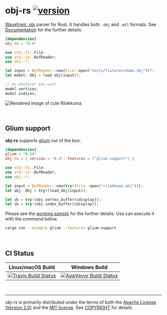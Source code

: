 obj-rs [![version]][crates.io]
========
[Wavefront .obj] parser for Rust. It handles both `.obj` and `.mtl` formats.
See [Documentation] for the further details.

```toml
[dependencies]
obj-rs = "0.4"
```
```rust
use std::fs::File;
use std::io::BufReader;
use obj::*;

let input = BufReader::new(File::open("tests/fixtures/dome.obj"))?;
let mobel: Obj = load_obj(input)?;

// Do whatever you want
model.vertices;
model.indices;
```

![Rendered image of cute Rilakkuma](https://simnalamburt.github.io/obj-rs/screenshot.png)

<br>

Glium support
--------
**obj-rs** supports [glium] out of the box.

```toml
[dependencies]
glium = "0.14"
obj-rs = { version = "0.4", features = ["glium-support"] }
```
```rust
use std::fs::File;
use std::io::BufReader;
use obj::*;

let input = BufReader::new(try!(File::open("rilakkuma.obj")));
let obj: Obj = try!(load_obj(input));

let vb = try!(obj.vertex_buffer(&display));
let ib = try!(obj.index_buffer(&display));
```

Please see the [working sample] for the further details. Use can execute it with
the command below.
```bash
cargo run --example glium --features glium-support
```

<br>

CI Status
--------
Linux/macOS Build | Windows Build
:----------------:|:-------------:
[![Travis Build Status]][travis] | [![AppVeyor Build Status]][appveyor]

<br>

--------
*obj-rs* is primarily distributed under the terms of both the [Apache License
(Version 2.0)] and the [MIT license]. See [COPYRIGHT] for details.

[version]: https://badgen.net/crates/v/obj-rs
[crates.io]: https://crates.io/crates/obj-rs

[Wavefront .obj]: https://en.wikipedia.org/wiki/Wavefront_.obj_file
[Documentation]: https://docs.rs/obj-rs/
[glium]: https://github.com/tomaka/glium
[working sample]: examples/glium.rs

[Travis Build Status]: https://badgen.net/travis/simnalamburt/obj-rs/master?icon=travis
[travis]: https://travis-ci.org/simnalamburt/obj-rs
[AppVeyor Build Status]: https://badgen.net/appveyor/ci/simnalamburt/obj-rs/master?icon=appveyor
[appveyor]: https://ci.appveyor.com/project/simnalamburt/obj-rs/branch/master

[MIT license]: LICENSE-MIT
[Apache License (Version 2.0)]: LICENSE-APACHE
[COPYRIGHT]: COPYRIGHT
